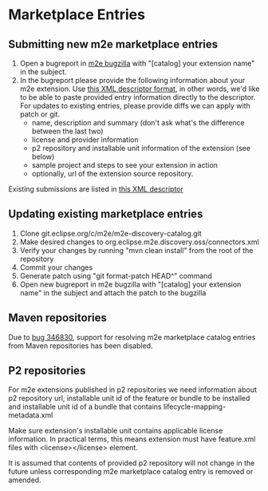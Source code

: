 # Marketplace Entries

## Submitting new m2e marketplace entries

1.  Open a bugreport in [m2e
    bugzilla](https://bugs.eclipse.org/bugs/enter_bug.cgi?product=m2e)
    with "[catalog] your extension name" in the subject.
2.  In the bugreport please provide the following information about your
    m2e extension. Use [this XML descriptor
    format](http://git.eclipse.org/c/m2e/m2e-discovery-catalog.git/tree/org.eclipse.m2e.discovery.oss/connectors.xml),
    in other words, we'd like to be able to paste provided entry
    information directly to the descriptor. For updates to existing
    entries, please provide diffs we can apply with patch or git.
    -   name, description and summary (don't ask what's the difference
        between the last two)
    -   license and provider information
    -   p2 repository and installable unit information of the extension
        (see below)
    -   sample project and steps to see your extension in action
    -   optionally, url of the extension source repository.

Existing submissions are listed in [this XML
descriptor](http://git.eclipse.org/c/m2e/m2e-discovery-catalog.git/tree/org.eclipse.m2e.discovery.oss/connectors.xml)


## Updating existing marketplace entries

1.  Clone git.eclipse.org/c/m2e/m2e-discovery-catalog.git
2.  Make desired changes to org.eclipse.m2e.discovery.oss/connectors.xml
3.  Verify your changes by running "mvn clean install" from the root of
    the repository
4.  Commit your changes
5.  Generate patch using "git format-patch HEAD\^" command
6.  Open new bugreport in m2e bugzilla with "[catalog] your extension
    name" in the subject and attach the patch to the bugzilla

## Maven repositories

Due to [bug
346830](https://bugs.eclipse.org/bugs/show_bug.cgi?id=346830), support
for resolving m2e marketplace catalog entries from Maven repositories
has been disabled.

## P2 repositories

For m2e extensions published in p2 repositories we need information
about p2 repository url, installable unit id of the feature or bundle to
be installed and installable unit id of a bundle that contains
lifecycle-mapping-metadata.xml

Make sure extension's installable unit contains applicable license
information. In practical terms, this means extension must have
feature.xml files with \<license\>\</license\> element.

It is assumed that contents of provided p2 repository will not change in
the future unless corresponding m2e marketplace catalog entry is removed
or amended.
